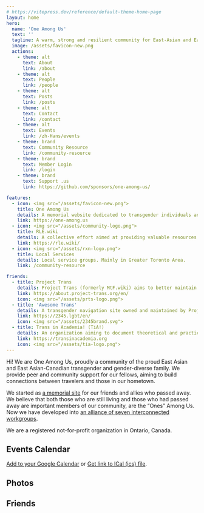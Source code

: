 ```yaml
---
# https://vitepress.dev/reference/default-theme-home-page
layout: home
hero:
  name: 'One Among Us'
  text: ''
  tagline: A warm, strong and resilient community for East-Asian and East-Asian Canadian transgender and gender-diverse people.
  image: /assets/favicon-new.png
  actions:
    - theme: alt
      text: About
      link: /about
    - theme: alt
      text: People
      link: /people
    - theme: alt
      text: Posts
      link: /posts
    - theme: alt
      text: Contact
      link: /contact
    - theme: alt
      text: Events
      link: /zh-Hans/events
    - theme: brand
      text: Community Resource
      link: /community-resource
    - theme: brand
      text: Member Login
      link: /login
    - theme: brand
      text: Support .us
      link: https://github.com/sponsors/one-among-us/

features:
  - icon: <img src="/assets/favicon-new.png">
    title: One Among Us
    details: A memorial website dedicated to transgender individuals and their allies who had passed away.
    link: https://one-among.us
  - icon: <img src="/assets/community-logo.png">
    title: RLE.wiki
    details: A collective effort aimed at providing valuable resources and support for transgender and gender-diverse real-life experience.
    link: https://rle.wiki/
  - icon: <img src="/assets/rxn-logo.png">
    title: Local Services
    details: Local service groups. Mainly in Greater Toronto Area.
    link: /community-resource

friends:
  - title: Project Trans
    details: Project Trans (formerly MtF.wiki) aims to better maintain multiple projects including MtF wiki, FtM wiki and more.
    link: https://about.project-trans.org/en/
    icon: <img src="/assets/prts-logo.png">
  - title: 'Awesome Trans'
    details: A transgender navigation site owned and maintained by Project Trans.
    link: https://2345.lgbt/en/
    icon: <img src="/assets/2345brand.svg">
  - title: Trans in Academia! (TiA!)
    details: An organization aiming to document theoretical and practical knowledge from the Sinophone trans community, help trans people pursue studies, professional development, and employment, share academic knowledge related to trans issues, and produce original content from the perspective of trans people. 
    link: https://transinacademia.org
    icon: <img src="/assets/tia-logo.png">
---
```


Hi! We are One Among Us, proudly a community of the proud East Asian and East Asian-Canadian transgender and gender-diverse family. We provide peer and community support for our fellows, aiming to build connections between travelers and those in our hometown.

We started as [a memorial site](https://one-among.us) for our friends and allies who passed away. We believe that both those who are still living and those who had passed away are important members of our community, are the “Ones” Among Us. Now we have developed into [an alliance of seven interconnected workgroups](./about).

We are a registered not-for-profit organization in Ontario, Canada.

## Events Calendar

<script setup lang="ts">
import Calendar from '@/Calendar.vue'
import Carousel from '@/Carousel.vue'
</script>

<Calendar url="https://oau.app/calendar/ical/c_def3dc162ddaf3b15b3ee419551a2b65068b2493c0ecbbdce7daa867f2bc0aeb%40group.calendar.google.com/public/basic.ics"></Calendar>

[Add to your Google Calendar](https://calendar.google.com/calendar/u/1?cid=Y19kZWYzZGMxNjJkZGFmM2IxNWIzZWU0MTk1NTFhMmI2NTA2OGIyNDkzYzBlY2JiZGNlN2RhYTg2N2YyYmMwYWViQGdyb3VwLmNhbGVuZGFyLmdvb2dsZS5jb20) or [Get link to ICal (ics) file](https://calendar.google.com/calendar/ical/c_def3dc162ddaf3b15b3ee419551a2b65068b2493c0ecbbdce7daa867f2bc0aeb%40group.calendar.google.com/public/basic.ics).

## Photos

<Carousel />

## Friends

<style module>

.logo img {
  content: url("/assets/favicon-new.png");
}
</style>
